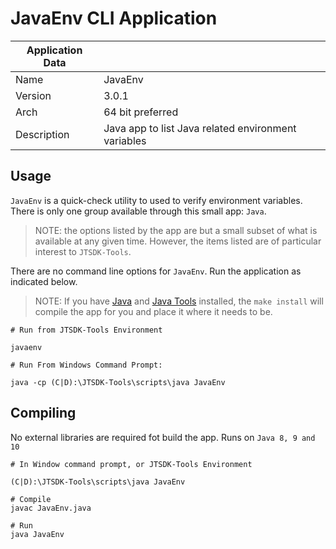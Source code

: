 # JavaEnv CLI Application

| Application Data ||
| ---| --- |
| Name        | JavaEnv |
| Version     | 3.0.1 |
| Arch        | 64 bit preferred |
| Description | Java app to list Java related environment variables|

## Usage

`JavaEnv` is a quick-check utility to used to verify environment variables. There
is only one group available through this small app: `Java`.

>NOTE: the options listed by the app are but a small subset of what is available at any given time. However, the items listed are of particular interest to `JTSDK-Tools`.

There are no command line options for `JavaEnv`. Run the application as
indicated below.

>NOTE: If you have [Java](https://github.com/KI7MT/jtsdk-dotnet-core/wiki/Install-Java) and [Java Tools](https://github.com/KI7MT/jtsdk-dotnet-core/wiki/Install-Java-Tools) installed, the `make install` will compile the app for you and place it where it
needs to be.

``` shell
# Run from JTSDK-Tools Environment

javaenv

# Run From Windows Command Prompt:

java -cp (C|D):\JTSDK-Tools\scripts\java JavaEnv
```

## Compiling

No external libraries are required fot build the app. Runs on `Java 8, 9 and 10`

``` shell
# In Window command prompt, or JTSDK-Tools Environment

(C|D):\JTSDK-Tools\scripts\java JavaEnv

# Compile
javac JavaEnv.java

# Run
java JavaEnv
```
